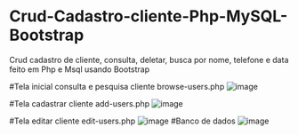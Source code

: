 # Crud-Cadastro-cliente-Php-MySQL-Bootstrap

Crud cadastro de cliente, consulta, deletar, busca por nome, telefone e data feito em Php e Msql usando Bootstrap


#Tela inicial consulta e pesquisa cliente browse-users.php
![image](https://user-images.githubusercontent.com/99026853/177224154-00db780c-f566-443c-87c4-b012a49f5f33.png)

#Tela cadastrar cliente add-users.php
![image](https://user-images.githubusercontent.com/99026853/177224437-ee14636c-d0ba-4035-a44a-e1bae8b95390.png)

#Tela editar cliente edit-users.php
![image](https://user-images.githubusercontent.com/99026853/177224310-c817cda4-956c-4526-a2c5-67e696ffe5ab.png)
#Banco de dados
![image](https://user-images.githubusercontent.com/99026853/177225743-ad4913eb-6e4b-41de-88e2-218e387cf8c6.png)





